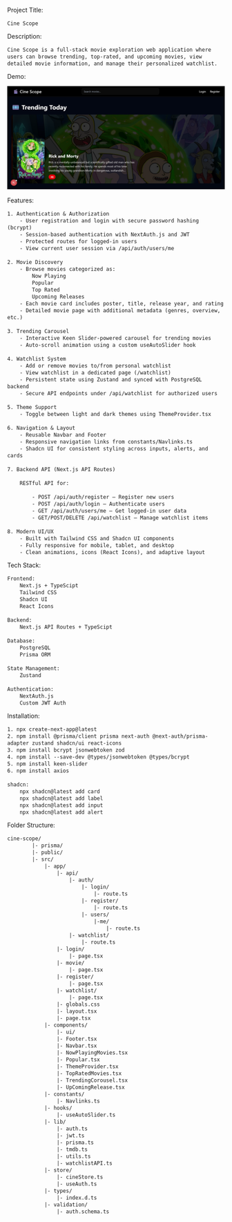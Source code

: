 Project Title:

    Cine Scope

Description:

    Cine Scope is a full-stack movie exploration web application where users can browse trending, top-rated, and upcoming movies, view detailed movie information, and manage their personalized watchlist.

Demo:

![Home Page Screenshot](/public/cine-scope-demo.png)

Features:

    1. Authentication & Authorization
        - User registration and login with secure password hashing (bcrypt)
        - Session-based authentication with NextAuth.js and JWT
        - Protected routes for logged-in users
        - View current user session via /api/auth/users/me
    
    2. Movie Discovery
        - Browse movies categorized as:
            Now Playing
            Popular
            Top Rated
            Upcoming Releases
        - Each movie card includes poster, title, release year, and rating
        - Detailed movie page with additional metadata (genres, overview, etc.)
    
    3. Trending Carousel
        - Interactive Keen Slider-powered carousel for trending movies
        - Auto-scroll animation using a custom useAutoSlider hook
    
    4. Watchlist System
        - Add or remove movies to/from personal watchlist
        - View watchlist in a dedicated page (/watchlist)
        - Persistent state using Zustand and synced with PostgreSQL backend
        - Secure API endpoints under /api/watchlist for authorized users

    5. Theme Support
        - Toggle between light and dark themes using ThemeProvider.tsx

    6. Navigation & Layout
        - Reusable Navbar and Footer
        - Responsive navigation links from constants/Navlinks.ts
        - Shadcn UI for consistent styling across inputs, alerts, and cards

    7. Backend API (Next.js API Routes)

        RESTful API for:

            - POST /api/auth/register – Register new users
            - POST /api/auth/login – Authenticate users
            - GET /api/auth/users/me – Get logged-in user data
            - GET/POST/DELETE /api/watchlist – Manage watchlist items

    8. Modern UI/UX
        - Built with Tailwind CSS and Shadcn UI components
        - Fully responsive for mobile, tablet, and desktop
        - Clean animations, icons (React Icons), and adaptive layout

Tech Stack:

    Frontend:
        Next.js + TypeScipt
        Tailwind CSS
        Shadcn UI
        React Icons

    Backend:
        Next.js API Routes + TypeScipt
    
    Database:
        PostgreSQL
        Prisma ORM

    State Management:
        Zustand

    Authentication:
        NextAuth.js
        Custom JWT Auth

Installation:

    1. npx create-next-app@latest
    2. npm install @prisma/client prisma next-auth @next-auth/prisma-adapter zustand shadcn/ui react-icons
    3. npm install bcrypt jsonwebtoken zod
    4. npm install --save-dev @types/jsonwebtoken @types/bcrypt
    5. npm install keen-slider
    6. npm install axios

    shadcn:
        npx shadcn@latest add card
        npx shadcn@latest add label
        npx shadcn@latest add input
        npx shadcn@latest add alert

Folder Structure:

    cine-scope/
            |- prisma/
            |- public/
            |- src/
                |- app/
                    |- api/
                        |- auth/
                            |- login/
                                |- route.ts
                            |- register/
                                |- route.ts
                            |- users/
                                |-me/
                                    |- route.ts
                        |- watchlist/
                            |- route.ts
                    |- login/
                        |- page.tsx
                    |- movie/
                        |- page.tsx
                    |- register/
                        |- page.tsx
                    |- watchlist/
                        |- page.tsx
                    |- globals.css
                    |- layout.tsx
                    |- page.tsx
                |- components/
                    |- ui/
                    |- Footer.tsx
                    |- Navbar.tsx
                    |- NowPlayingMovies.tsx
                    |- Popular.tsx
                    |- ThemeProvider.tsx
                    |- TopRatedMovies.tsx
                    |- TrendingCorousel.tsx
                    |- UpComingRelease.tsx
                |- constants/
                    |- Navlinks.ts
                |- hooks/
                    |- useAutoSlider.ts
                |- lib/
                    |- auth.ts
                    |- jwt.ts
                    |- prisma.ts
                    |- tmdb.ts
                    |- utils.ts
                    |- watchlistAPI.ts
                |- store/
                    |- cineStore.ts
                    |- useAuth.ts
                |- types/
                    |- index.d.ts
                |- validation/
                    |- auth.schema.ts